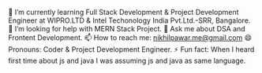 🌱 I’m currently learning Full Stack Development & Project Development Engineer at WIPRO.LTD & Intel Techonology India Pvt.Ltd.-SRR, Bangalore.
🤔 I’m looking for help with MERN Stack Project.
💬 Ask me about DSA and Frontent Development.
📫 How to reach me: nikhilpawar.me@gmail.com
😄 Pronouns: Coder & Project Development Engineer.
⚡ Fun fact: When I heard first time about js and java I was assuming js and java as same language.
